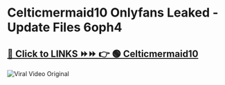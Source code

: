 
 # Celticmermaid10 Onlyfans Leaked - Update Files 6oph4

## <h2><a href="https://clipsfans.com/Celticmermaid10&ref=git">🔗 Click to LINKS ⏩⏩ 👉 🟢 Celticmermaid10 </a></h2>

<a href="https://clipsfans.com/Celticmermaid10&ref=git" rel="nofollow" data-target="animated-image.originalLink"><img src="https://i.ibb.co.com/xMMVF88/686577567.gif" alt="Viral Video Original" style="max-width: 100%; display: inline-block;" data-target="animated-image.originalImage"></a>

